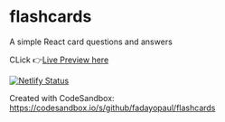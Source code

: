 # flashcards
A simple React card questions and answers


CLick 👉[Live Preview here](https://flashcard-io.netlify.app/)

[![Netlify Status](https://api.netlify.com/api/v1/badges/33992a7b-0e6a-4a55-805f-aa53443e871a/deploy-status)](https://app.netlify.com/sites/flashcard-io/deploys)


Created with CodeSandbox: 
https://codesandbox.io/s/github/fadayopaul/flashcards
